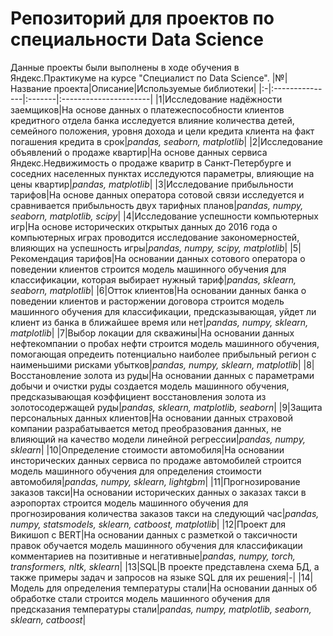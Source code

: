 # Репозиторий для проектов по специальности Data Science
Данные проекты были выполнены в ходе обучения в Яндекс.Практикуме на курсе "Специалист по Data Science". 
|№|Название проекта|Описание|Используемые библиотеки|
|:-|:---------------|:-------|:----------------------|
|1|Исследование надёжности заемщиков|На основе данных о платежеспособности клиентов кредитного отдела банка исследуется влияние количества детей, семейного положения, уровня дохода и цели кредита клиента на факт погашения кредита в срок|*pandas, seaborn, matplotlib*|
|2|Исследование объявлений о продаже квартир|На основе данных сервиса Яндекс.Недвижимость о продаже кваритр в Санкт-Петербурге и соседних населенных пунктах исследуются параметры, влияющие на цены квартир|*pandas, matplotlib*|
|3|Исследование прибыльности тарифов|На основе данных оператора сотовой связи исследуется и сравнивается прибыльность двух тарифных планов|*pandas, numpy, seaborn, matplotlib, scipy*|
|4|Исследование успешности компьютерных игр|На основе исторических открытых данных до 2016 года о компьютерных играх проводится исследование закономерностей, влияющих на успешность игры|*pandas, numpy, scipy, matplotlib*|
|5|Рекомендация тарифов|На основании данных сотового оператора о поведении клиентов строится модель машинного обучения для классификации, которая выбирает нужный тариф|*pandas, sklearn, seaborn, matplotlib*|
|6|Отток клиентов|На основании данных банка о поведении клиентов и расторжении договора строится модель машинного обучения для классификации, предсказывающая, уйдет ли клиент из банка в ближайшее время или нет|*pandas, numpy, sklearn, matplotlib*|
|7|Выбор локации для скважины|На основании данных нефтекомпании о пробах нефти строится модель машинного обучения, помогающая опредеить потенциально наиболее прибыльный регион с наименьшими рисками убытков|*pandas, numpy, sklearn, matplotlib*|
|8|Восстановление золота из руды|На основании данных с параметрами добычи и очистки руды создается модель машинного обучения, предсказывающая коэффициент восстановления золота из золотосодержащей руды|*pandas, sklearn, matplotlib, seaborn*|
|9|Защита персональных данных клиентов|На основании данных страховой компании разрабатывается метод преобразования данных, не влияющий на качество модели линейной регрессии|*pandas, numpy, sklearn*|
|10|Определение стоимости автомобиля|На основании инсторических данных сервиса по продаже автомобилей строится модель машинного обучения для определения стоимости автомобиля|*pandas, numpy, sklearn, lightgbm*|
|11|Прогнозирование заказов такси|На основании исторических данных о заказах такси в аэропортах строится модель машинного обучения для прогнозирования количества заказов такси на следующий час|*pandas, numpy, statsmodels, sklearn, catboost, matplotlib*|
|12|Проект для Викишоп с BERT|На основании данных с разметкой о таксичности правок обучается модель машинного обучения для классификации комментариев на позитивные и негативные|*pandas, numpy, torch, transformers, nltk, sklearn*|
|13|SQL|В проекте представлена схема БД, а также примеры задач и запросов на языке SQL для их решения|*-*|
|14|Модель для определения температуры стали|На основании данных об обработке стали строится модель машинного обучения для предсказания температуры стали|*pandas, numpy, matplotlib, seaborn, sklearn, catboost*|
